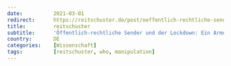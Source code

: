 ```yaml
---
date:          2021-03-01
redirect:      https://reitschuster.de/post/oeffentlich-rechtliche-sender-und-der-lockdown-ein-armutszeugnis/
title:         reitschuster
subtitle:      'Öffentlich-rechtliche Sender und der Lockdown: Ein Armutszeugnis'
country:       DE
categories:    [Wissenschaft]
tags:          [reitschuster, who, manipulation]
---
```


